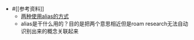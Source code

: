- #[[参考资料]]
    - [两种使用alias的方式](https://www.roamtips.com/home/create-aliases-roam-research)
    - alias是干什么用的？目的是把两个意思相近但是roam research无法自动识别出来的概念关联起来
